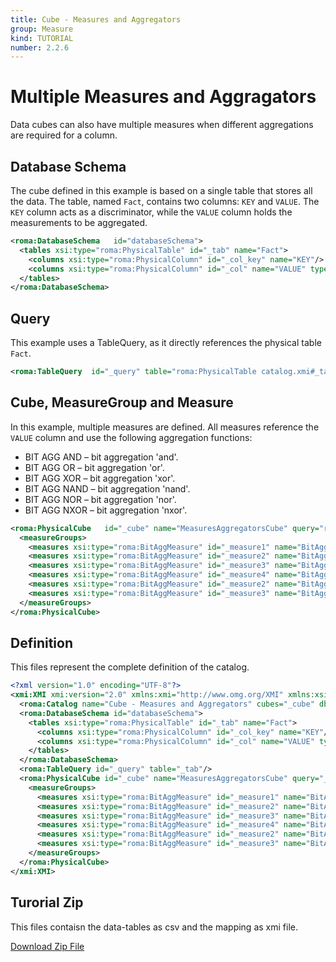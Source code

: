 ```yaml
---
title: Cube - Measures and Aggregators
group: Measure
kind: TUTORIAL
number: 2.2.6
---
```

# Multiple Measures and Aggragators

Data cubes can also have multiple measures when different aggregations are required for a column.


## Database Schema

The cube defined in this example is based on a single table that stores all the data. The table, named `Fact`, contains two columns: `KEY` and `VALUE`. The `KEY` column acts as a discriminator, while the `VALUE` column holds the measurements to be aggregated.


```xml
<roma:DatabaseSchema   id="databaseSchema">
  <tables xsi:type="roma:PhysicalTable" id="_tab" name="Fact">
    <columns xsi:type="roma:PhysicalColumn" id="_col_key" name="KEY"/>
    <columns xsi:type="roma:PhysicalColumn" id="_col" name="VALUE" type="Integer"/>
  </tables>
</roma:DatabaseSchema>

```

## Query

This example uses a TableQuery, as it directly references the physical table `Fact`.


```xml
<roma:TableQuery  id="_query" table="roma:PhysicalTable catalog.xmi#_tab"/>

```

## Cube, MeasureGroup and Measure

In this example, multiple measures are defined. All measures reference the `VALUE` column and use the following aggregation functions:
- BIT AGG AND – bit aggregation 'and'.
- BIT AGG OR  – bit aggregation 'or'.
- BIT AGG XOR  – bit aggregation 'xor'.
- BIT AGG NAND – bit aggregation 'nand'.
- BIT AGG NOR  – bit aggregation 'nor'.
- BIT AGG NXOR  – bit aggregation 'nxor'.


```xml
<roma:PhysicalCube   id="_cube" name="MeasuresAggregatorsCube" query="roma:TableQuery catalog.xmi#_query">
  <measureGroups>
    <measures xsi:type="roma:BitAggMeasure" id="_measure1" name="BitAgg AND" column="roma:PhysicalColumn catalog.xmi#_col"/>
    <measures xsi:type="roma:BitAggMeasure" id="_measure2" name="BitAgg OR" column="roma:PhysicalColumn catalog.xmi#_col" aggType="or"/>
    <measures xsi:type="roma:BitAggMeasure" id="_measure3" name="BitAgg XOR" column="roma:PhysicalColumn catalog.xmi#_col" aggType="xor"/>
    <measures xsi:type="roma:BitAggMeasure" id="_measure4" name="BitAgg NAND" column="roma:PhysicalColumn catalog.xmi#_col" not="true"/>
    <measures xsi:type="roma:BitAggMeasure" id="_measure2" name="BitAgg NOR" column="roma:PhysicalColumn catalog.xmi#_col" aggType="or" not="true"/>
    <measures xsi:type="roma:BitAggMeasure" id="_measure3" name="BitAgg NXOR" column="roma:PhysicalColumn catalog.xmi#_col" aggType="xor" not="true"/>
  </measureGroups>
</roma:PhysicalCube>

```


## Definition

This files represent the complete definition of the catalog.

```xml
<?xml version="1.0" encoding="UTF-8"?>
<xmi:XMI xmi:version="2.0" xmlns:xmi="http://www.omg.org/XMI" xmlns:xsi="http://www.w3.org/2001/XMLSchema-instance" xmlns:roma="https://www.daanse.org/spec/org.eclipse.daanse.rolap.mapping">
  <roma:Catalog name="Cube - Measures and Aggregators" cubes="_cube" dbschemas="databaseSchema"/>
  <roma:DatabaseSchema id="databaseSchema">
    <tables xsi:type="roma:PhysicalTable" id="_tab" name="Fact">
      <columns xsi:type="roma:PhysicalColumn" id="_col_key" name="KEY"/>
      <columns xsi:type="roma:PhysicalColumn" id="_col" name="VALUE" type="Integer"/>
    </tables>
  </roma:DatabaseSchema>
  <roma:TableQuery id="_query" table="_tab"/>
  <roma:PhysicalCube id="_cube" name="MeasuresAggregatorsCube" query="_query">
    <measureGroups>
      <measures xsi:type="roma:BitAggMeasure" id="_measure1" name="BitAgg AND" column="_col"/>
      <measures xsi:type="roma:BitAggMeasure" id="_measure2" name="BitAgg OR" column="_col" aggType="or"/>
      <measures xsi:type="roma:BitAggMeasure" id="_measure3" name="BitAgg XOR" column="_col" aggType="xor"/>
      <measures xsi:type="roma:BitAggMeasure" id="_measure4" name="BitAgg NAND" column="_col" not="true"/>
      <measures xsi:type="roma:BitAggMeasure" id="_measure2" name="BitAgg NOR" column="_col" aggType="or" not="true"/>
      <measures xsi:type="roma:BitAggMeasure" id="_measure3" name="BitAgg NXOR" column="_col" aggType="xor" not="true"/>
    </measureGroups>
  </roma:PhysicalCube>
</xmi:XMI>

```



## Turorial Zip
This files contaisn the data-tables as csv and the mapping as xmi file.

<a href="./zip/tutorial.cube.measure.aggregator.bit.zip" download>Download Zip File</a>
